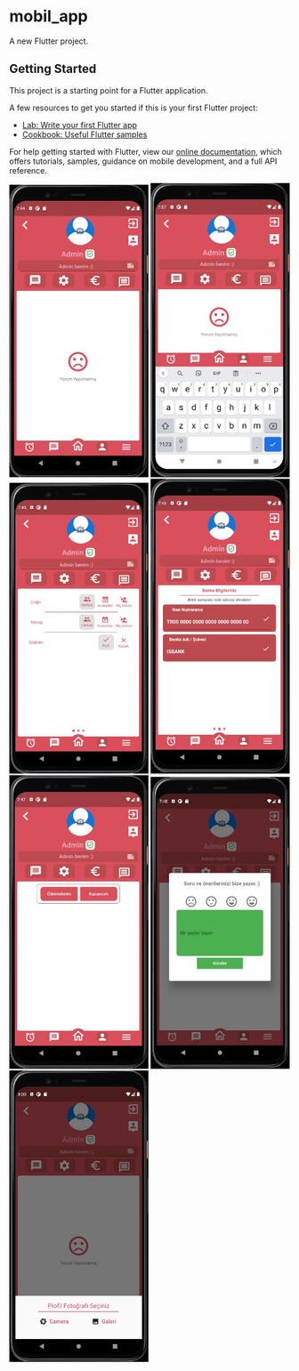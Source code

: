 # mobil_app

A new Flutter project.

## Getting Started

This project is a starting point for a Flutter application.

A few resources to get you started if this is your first Flutter project:

- [Lab: Write your first Flutter app](https://flutter.dev/docs/get-started/codelab)
- [Cookbook: Useful Flutter samples](https://flutter.dev/docs/cookbook)

For help getting started with Flutter, view our
[online documentation](https://flutter.dev/docs), which offers tutorials,
samples, guidance on mobile development, and a full API reference.


<img src="https://github.com/mahirkursun/Flutter-Mobil-Application/blob/main/resimler/screenshots/mobil1.JPG" alt="Your image title" width="250"/>
<img src="https://github.com/mahirkursun/Flutter-Mobil-Application/blob/main/resimler/screenshots/mobil6.JPG" alt="Your image title" width="250"/>
<img src="https://github.com/mahirkursun/Flutter-Mobil-Application/blob/main/resimler/screenshots/mobil2.JPG" alt="Your image title" width="250"/>
<img src="https://github.com/mahirkursun/Flutter-Mobil-Application/blob/main/resimler/screenshots/mobil3.JPG" alt="Your image title" width="250"/>
<img src="https://github.com/mahirkursun/Flutter-Mobil-Application/blob/main/resimler/screenshots/mobil4.JPG" alt="Your image title" width="250"/>
<img src="https://github.com/mahirkursun/Flutter-Mobil-Application/blob/main/resimler/screenshots/mobil5.JPG" alt="Your image title" width="250"/>
<img src="https://github.com/mahirkursun/Flutter-Mobil-Application/blob/main/resimler/screenshots/mobil7.JPG" alt="Your image title" width="250"/>

